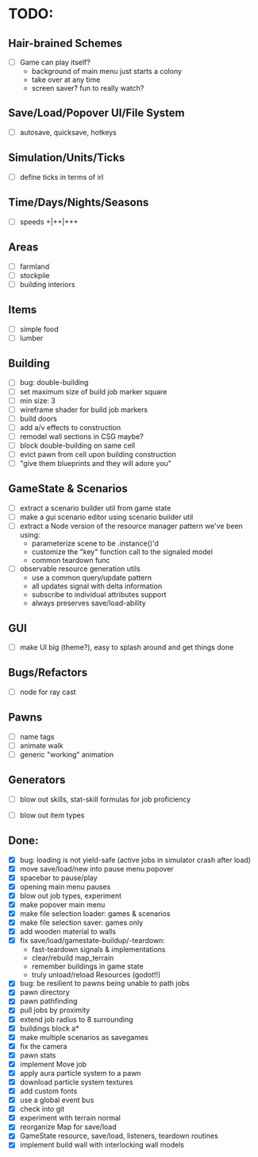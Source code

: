 # TODO:

## Hair-brained Schemes
- [ ] Game can play itself?
  - background of main menu just starts a colony
  - take over at any time
  - screen saver? fun to really watch?

## Save/Load/Popover UI/File System
- [ ] autosave, quicksave, hotkeys

## Simulation/Units/Ticks
- [ ] define ticks in terms of irl

## Time/Days/Nights/Seasons
- [ ] speeds +|++|+++

## Areas
- [ ] farmland
- [ ] stockpile
- [ ] building interiors

## Items
- [ ] simple food
- [ ] lumber

## Building
- [ ] bug: double-building
- [ ] set maximum size of build job marker square
- [ ] min size: 3
- [ ] wireframe shader for build job markers
- [ ] build doors
- [ ] add a/v effects to construction
- [ ] remodel wall sections in CSG maybe?
- [ ] block double-building on same cell
- [ ] evict pawn from cell upon building construction
- [ ] "give them blueprints and they will adore you"

## GameState & Scenarios
- [ ] extract a scenario builder util from game state
- [ ] make a gui scenario editor using scenario builder util
- [ ] extract a Node version of the resource manager pattern we've been using:
  - parameterize scene to be .instance()'d
  - customize the "key" function call to the signaled model
  - common teardown func
- [ ] observable resource generation utils
  - use a common query/update pattern
  - all updates signal with delta information
  - subscribe to individual attributes support
  - always preserves save/load-ability


## GUI
- [ ] make UI big (theme?), easy to splash around and get things done

## Bugs/Refactors
- [ ] node for ray cast

## Pawns
- [ ] name tags
- [ ] animate walk
- [ ] generic "working" animation

## Generators
- [ ] blow out skills, stat-skill formulas for job proficiency
- [ ] blow out item types



## Done:
- [x] bug: loading is not yield-safe (active jobs in simulator crash after load)
- [x] move save/load/new into pause menu popover
- [x] spacebar to pause/play
- [x] opening main menu pauses
- [x] blow out job types, experiment
- [x] make popover main menu
- [x] make file selection loader: games & scenarios
- [x] make file selection saver: games only
- [x] add wooden material to walls
- [x] fix save/load/gamestate-buildup/-teardown:
  - fast-teardown signals & implementations
  - clear/rebuild map_terrain
  - remember buildings in game state
  - truly unload/reload Resources (godot!!)
- [x] bug: be resilient to pawns being unable to path jobs
- [x] pawn directory
- [x] pawn pathfinding
- [x] pull jobs by proximity
- [x] extend job radius to 8 surrounding
- [x] buildings block a*
- [x] make multiple scenarios as savegames
- [x] fix the camera
- [x] pawn stats
- [x] implement Move job
- [x] apply aura particle system to a pawn
- [x] download particle system textures
- [x] add custom fonts
- [x] use a global event bus
- [x] check into git
- [x] experiment with terrain normal
- [x] reorganize Map for save/load
- [x] GameState resource, save/load, listeners, teardown routines
- [x] implement build wall with interlocking wall models
